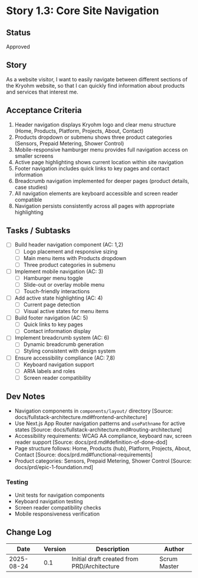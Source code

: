# Story 1.3: Core Site Navigation

## Status
Approved

## Story
As a website visitor,
I want to easily navigate between different sections of the Kryohm website,
so that I can quickly find information about products and services that interest me.

## Acceptance Criteria
1. Header navigation displays Kryohm logo and clear menu structure (Home, Products, Platform, Projects, About, Contact)
2. Products dropdown or submenu shows three product categories (Sensors, Prepaid Metering, Shower Control)
3. Mobile-responsive hamburger menu provides full navigation access on smaller screens
4. Active page highlighting shows current location within site navigation
5. Footer navigation includes quick links to key pages and contact information
6. Breadcrumb navigation implemented for deeper pages (product details, case studies)
7. All navigation elements are keyboard accessible and screen reader compatible
8. Navigation persists consistently across all pages with appropriate highlighting

## Tasks / Subtasks
- [ ] Build header navigation component (AC: 1,2)
  - [ ] Logo placement and responsive sizing
  - [ ] Main menu items with Products dropdown
  - [ ] Three product categories in submenu
- [ ] Implement mobile navigation (AC: 3)
  - [ ] Hamburger menu toggle
  - [ ] Slide-out or overlay mobile menu
  - [ ] Touch-friendly interactions
- [ ] Add active state highlighting (AC: 4)
  - [ ] Current page detection
  - [ ] Visual active states for menu items
- [ ] Build footer navigation (AC: 5)
  - [ ] Quick links to key pages
  - [ ] Contact information display
- [ ] Implement breadcrumb system (AC: 6)
  - [ ] Dynamic breadcrumb generation
  - [ ] Styling consistent with design system
- [ ] Ensure accessibility compliance (AC: 7,8)
  - [ ] Keyboard navigation support
  - [ ] ARIA labels and roles
  - [ ] Screen reader compatibility

## Dev Notes
- Navigation components in `components/layout/` directory [Source: docs/fullstack-architecture.md#frontend-architecture]
- Use Next.js App Router navigation patterns and `usePathname` for active states [Source: docs/fullstack-architecture.md#routing-architecture]
- Accessibility requirements: WCAG AA compliance, keyboard nav, screen reader support [Source: docs/prd.md#definition-of-done-dod]
- Page structure follows: Home, Products (hub), Platform, Projects, About, Contact [Source: docs/prd.md#functional-requirements]
- Product categories: Sensors, Prepaid Metering, Shower Control [Source: docs/prd/epic-1-foundation.md]

### Testing
- Unit tests for navigation components
- Keyboard navigation testing
- Screen reader compatibility checks
- Mobile responsiveness verification

## Change Log
| Date | Version | Description | Author |
|------|---------|-------------|--------|
| 2025-08-24 | 0.1 | Initial draft created from PRD/Architecture | Scrum Master |
